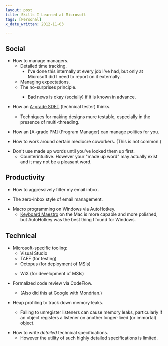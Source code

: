 ```yaml
---
layout: post
title: Skills I Learned at Microsoft
tags: [Personal]
x_date_written: 2012-11-03

---
```


## Social

* How to manage managers.
    - Detailed time tracking.
        - I've done this internally at every job I've had,
          but only at Microsoft did I need to report on it externally.
    - Managing expectations.
    - The no-surprises principle.
        - <p>Bad news is okay (socially) if it is known in advance.</p>
* How an [A-grade SDET] (technical tester) thinks.
    - <p>Techniques for making designs mure testable,
      especially in the presence of multi-threading.</p>
* <p>How an [A-grade PM] (Program Manager) can manage politics for you.</p>
* <p>How to work around certain mediocre coworkers. (This is not common.)</p>
* Don't use made up words until you've looked them up first.
    - Counterintuitive. However your "made up word" may actually
      exist and it may not be a pleasant word.

[A-grade SDET]: http://www.linkedin.com/in/rforsbach
[A-grade PM]: http://www.linkedin.com/pub/candace-jackson/40/267/354


## Productivity

* <p>How to aggressively filter my email inbox.</p>
* <p>The zero-inbox style of email management.</p>
* Macro programming on Windows via AutoHotkey.
    - [Keyboard Maestro] on the Mac is more capable and more polished,
      but AutoHotkey was the best thing I found for Windows.

[Keyboard Maestro]: http://www.keyboardmaestro.com/

## Technical

* Microsoft-specific tooling:
    - Visual Studio
    - TAEF (for testing)
    - Octopus (for deployment of MSIs)
    - <p>WiX (for development of MSIs)</p>
* Formalized code review via CodeFlow.
    - <p>(Also did this at Google with Mondrian.)</p>
* Heap profiling to track down memory leaks.
    - <p>Failing to unregister listeners can cause memory leaks,
      particularly if an object registers a listener
      on another longer-lived (or immortal) object.</p>
* How to write *detailed* technical specifications.
    - However the utility of such highly detailed specifications is limited.
